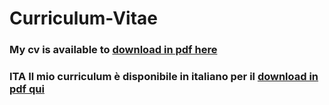 # Curriculum-Vitae
### My cv is available to [download in pdf here](https://github.com/igor-lirussi/Curriculum-Vitae/releases/latest/download/Lirussi-Igor-CV.pdf "Download CV") <br>
### ITA Il mio curriculum è disponibile in italiano per il [download in pdf qui](https://github.com/igor-lirussi/Curriculum-Vitae/releases/latest/download/Lirussi-Igor-CV-Ita.pdf "Download CV") <br>
